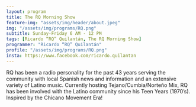 ```yaml
---
layout: program
title: The RQ Morning Show
feature-img: "assets/img/header/about.jpeg"
img: "/assets/img/programs/RQ.png"
subtitle: Sunday-Friday 6 AM - 12 PM
tags: [Ricardo “RQ” Quilantán, The RQ Morning Show]
programmer: "Ricardo “RQ” Quilantán"
profile: "/assets/img/programs/RQ.png"
insta: https://www.facebook.com/ricardo.quilantan
---
```


RQ has been a radio personality for the past 43 years serving the community with local Spanish news and information and an extensive variety of Latino music. Currently hosting Tejano/Cumbia/Norteño Mix, RQ has been involved with the Latino community since his Teen Years (1970’s). Inspired by the Chicano Movement Era!
